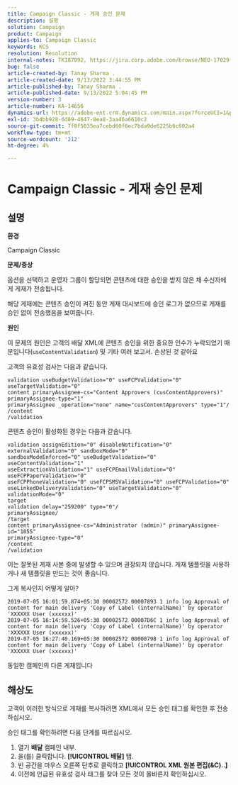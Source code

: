 ```yaml
---
title: Campaign Classic - 게재 승인 문제
description: 설명
solution: Campaign
product: Campaign
applies-to: Campaign Classic
keywords: KCS
resolution: Resolution
internal-notes: TK187092, https://jira.corp.adobe.com/browse/NEO-17029
bug: false
article-created-by: Tanay Sharma .
article-created-date: 9/13/2022 3:44:55 PM
article-published-by: Tanay Sharma .
article-published-date: 9/13/2022 5:04:45 PM
version-number: 3
article-number: KA-14656
dynamics-url: https://adobe-ent.crm.dynamics.com/main.aspx?forceUCI=1&pagetype=entityrecord&etn=knowledgearticle&id=abbbd300-7b33-ed11-9db1-002248086735
exl-id: 3b4bb928-6d89-4647-8ea8-3aa46a6610c2
source-git-commit: 7f0f5035ea7cebd60f6ec7bda9de6225b6c602a4
workflow-type: tm+mt
source-wordcount: '212'
ht-degree: 4%

---
```


# Campaign Classic - 게재 승인 문제

## 설명


<b>환경</b>

Campaign Classic



<b>문제/증상</b>

옵션을 선택하고 운영자 그룹이 할당되면 콘텐츠에 대한 승인을 받지 않은 채 수신자에게 게재가 전송됩니다.

해당 게재에는 콘텐츠 승인이 켜진 동안 게재 대시보드에 승인 로그가 없으므로 게재를 승인 없이 전송했음을 보여줍니다.



<b>원인</b>

이 문제의 원인은 고객의 배달 XML에 콘텐츠 승인을 위한 중요한 인수가 누락되었기 때문입니다(`useContentValidation`) 및 기타 여러 보고서. 손상된 것 같아요

고객의 유효성 검사는 다음과 같습니다.




```
validation useBudgetValidation="0" useFCPValidation="0" useTargetValidation="0"
content primaryAssignee-cs="Content Approvers (cusContentApprovers)" primaryAssignee-type="1"
primaryAssignee _operation="none" name="cusContentApprovers" type="1"/
/content
/validation
```




콘텐츠 승인이 활성화된 경우는 다음과 같습니다.




```
validation assignEdition="0" disableNotification="0" externalValidation="0" sandboxMode="0"
sandboxModeEnforced="0" useBudgetValidation="0" useContentValidation="1"
useExtractionValidation="1" useFCPEmailValidation="0" useFCPPaperValidation="0"
useFCPPhoneValidation="0" useFCPSMSValidation="0" useFCPValidation="0"
useLinkedDeliveryValidation="0" useTargetValidation="0" validationMode="0"
target
validation delay="259200" type="0"/
primaryAssignee/
/target
content primaryAssignee-cs="Administrator (admin)" primaryAssignee-id="1055"
primaryAssignee-type="0"
/content
/validation
```




이는 잘못된 게재 사본 중에 발생할 수 있으며 권장되지 않습니다. 게재 템플릿을 사용하거나 새 템플릿을 만드는 것이 좋습니다.

그게 복사인지 어떻게 알아?




```
2019-07-05 16:01:59.874+05:30 00002572 00007893 1 info log Approval of content for main delivery 'Copy of Label (internalName)' by operator 'XXXXXX User (xxxxxx)'
2019-07-05 16:14:59.526+05:30 00002572 00007D6C 1 info log Approval of content for main delivery 'Copy of Label (internalName)' by operator 'XXXXXX User (xxxxxx)'
2019-07-05 16:27:40.169+05:30 00002572 00000798 1 info log Approval of content for main delivery 'Copy of Label (internalName)' by operator 'XXXXXX User (xxxxxx)'
```




동일한 캠페인의 다른 게재입니다


## 해상도


고객이 이러한 방식으로 게재를 복사하려면 XML에서 모든 승인 태그를 확인한 후 전송하십시오.

승인 태그를 확인하려면 다음 단계를 따르십시오.

1. 열기 <b>배달</b> 캠페인 내부.
2. 을(를) 클릭합니다. <b>[!UICONTROL 배달]</b> 탭.
3. 빈 공간을 마우스 오른쪽 단추로 클릭하고 <b>[!UICONTROL XML 원본 편집(&amp;C)..]</b>
4. 이전에 언급된 유효성 검사 태그를 찾아 모든 것이 올바른지 확인하십시오.
